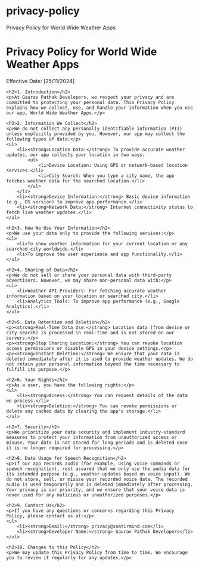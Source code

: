 # privacy-policy
Privacy Policy for World Wide Weather Apps
<!DOCTYPE html>
<html lang="en">
<head>
    <meta charset="UTF-8">
    <meta name="viewport" content="width=device-width, initial-scale=1.0">
    <title>Privacy Policy</title>
</head>
<body>
    <h1>Privacy Policy for World Wide Weather Apps</h1>
    <p>Effective Date: [25/11/2024]</p>
    
    <h2>1. Introduction</h2>
    <p>At Gaurav Pathak Developers, we respect your privacy and are committed to protecting your personal data. This Privacy Policy explains how we collect, use, and handle your information when you use our app, World Wide Weather Apps.</p>

    <h2>2. Information We Collect</h2>
    <p>We do not collect any personally identifiable information (PII) unless explicitly provided by you. However, our app may collect the following types of data:</p>
    <ul>
        <li><strong>Location Data:</strong> To provide accurate weather updates, our app collects your location in two ways:
            <ul>
                <li>Device Location: Using GPS or network-based location services.</li>
                <li>City Search: When you type a city name, the app fetches weather data for the searched location.</li>
            </ul>
        </li>
        <li><strong>Device Information:</strong> Basic device information (e.g., OS version) to improve app performance.</li>
        <li><strong>Network Data:</strong> Internet connectivity status to fetch live weather updates.</li>
    </ul>

    <h2>3. How We Use Your Information</h2>
    <p>We use your data only to provide the following services:</p>
    <ul>
        <li>To show weather information for your current location or any searched city worldwide.</li>
        <li>To improve the user experience and app functionality.</li>
    </ul>

    <h2>4. Sharing of Data</h2>
    <p>We do not sell or share your personal data with third-party advertisers. However, we may share non-personal data with:</p>
    <ul>
        <li>Weather API Providers: For fetching accurate weather information based on your location or searched city.</li>
        <li>Analytics Tools: To improve app performance (e.g., Google Analytics).</li>
    </ul>

    <h2>5. Data Retention and Deletion</h2>
    <p><strong>Real-Time Data Use:</strong> Location data (from device or city search) is processed in real-time and is not stored on our servers.</p>
    <p><strong>Stop Sharing Location:</strong> You can revoke location access permissions or disable GPS in your device settings.</p>
    <p><strong>Instant Deletion:</strong> We ensure that your data is deleted immediately after it is used to provide weather updates. We do not retain your personal information beyond the time necessary to fulfill its purpose.</p>

    <h2>6. Your Rights</h2>
    <p>As a user, you have the following rights:</p>
    <ul>
        <li><strong>Access:</strong> You can request details of the data we process.</li>
        <li><strong>Deletion:</strong> You can revoke permissions or delete any cached data by clearing the app's storage.</li>
    </ul>

    <h2>7. Security</h2>
    <p>We prioritize your data security and implement industry-standard measures to protect your information from unauthorized access or misuse. Your data is not stored for long periods and is deleted once it is no longer required for processing.</p>

    <h2>8. Data Usage for Speech Recognition</h2>
    <p>If our app records audio (for example, using voice commands or speech recognition), rest assured that we only use the audio data for its intended purpose (e.g., weather updates based on voice input). We do not store, sell, or misuse your recorded voice data. The recorded audio is used temporarily and is deleted immediately after processing. Your privacy is our priority, and we ensure that your voice data is never used for any malicious or unauthorized purposes.</p>

    <h2>9. Contact Us</h2>
    <p>If you have any questions or concerns regarding this Privacy Policy, please contact us at:</p>
    <ul>
        <li><strong>Email:</strong> privacy@saatirmind.com</li>
        <li><strong>Developer Name:</strong> Gaurav Pathak Developers</li>
    </ul>

    <h2>10. Changes to this Policy</h2>
    <p>We may update this Privacy Policy from time to time. We encourage you to review it regularly for any updates.</p>
</body>
</html>
